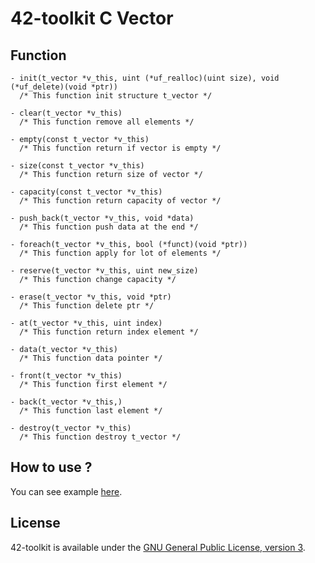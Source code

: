 42-toolkit	C Vector
==========

## Function

	- init(t_vector *v_this, uint (*uf_realloc)(uint size), void (*uf_delete)(void *ptr))
	  /* This function init structure t_vector */

	- clear(t_vector *v_this)
	  /* This function remove all elements */

	- empty(const t_vector *v_this)
	  /* This function return if vector is empty */

	- size(const t_vector *v_this)
	  /* This function return size of vector */

	- capacity(const t_vector *v_this)
	  /* This function return capacity of vector */

	- push_back(t_vector *v_this, void *data)
	  /* This function push data at the end */

	- foreach(t_vector *v_this, bool (*funct)(void *ptr))
	  /* This function apply for lot of elements */

	- reserve(t_vector *v_this, uint new_size)
	  /* This function change capacity */

	- erase(t_vector *v_this, void *ptr)
	  /* This function delete ptr */

	- at(t_vector *v_this, uint index)
	  /* This function return index element */

	- data(t_vector *v_this)
	  /* This function data pointer */

	- front(t_vector *v_this)
	  /* This function first element */

	- back(t_vector *v_this,)
	  /* This function last element */

	- destroy(t_vector *v_this)
	  /* This function destroy t_vector */


## How to use ?

You can see example [here](https://github.com/QuentinPerez/42-toolkit/tree/master/examples/libc/vector).

## License

42-toolkit is available under the [GNU General Public License, version 3](LICENSE).
